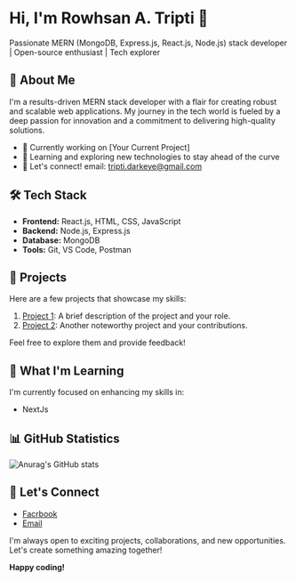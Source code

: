 # Hi, I'm Rowhsan A. Tripti 👋

Passionate MERN (MongoDB, Express.js, React.js, Node.js) stack developer | Open-source enthusiast | Tech explorer



## 🚀 About Me

I'm a results-driven MERN stack developer with a flair for creating robust and scalable web applications. My journey in the tech world is fueled by a deep passion for innovation and a commitment to delivering high-quality solutions.

- 💼 Currently working on [Your Current Project]
- 🌱 Learning and exploring new technologies to stay ahead of the curve
- 💬 Let's connect! email: tripti.darkeye@gmail.com

## 🛠️ Tech Stack


- **Frontend:** React.js, HTML, CSS, JavaScript
- **Backend:** Node.js, Express.js
- **Database:** MongoDB
- **Tools:** Git, VS Code, Postman

## 🚀 Projects

Here are a few projects that showcase my skills:

1. [Project 1](link-to-project-1): A brief description of the project and your role.
2. [Project 2](link-to-project-2): Another noteworthy project and your contributions.

Feel free to explore them and provide feedback!

## 🌱 What I'm Learning

I'm currently focused on enhancing my skills in:

- NextJs


## 📊 GitHub Statistics

![Anurag's GitHub stats](https://github-readme-stats.vercel.app/api?username=anuraghazra&show_icons=true&bg_color=00000000)



## 🤝 Let's Connect

- [Facrbook](https://www.facebook.com/profile.php?id=100052505502367)
- [Email](tripti.darkey@gmail.com)

I'm always open to exciting projects, collaborations, and new opportunities. Let's create something amazing together!

**Happy coding!**
